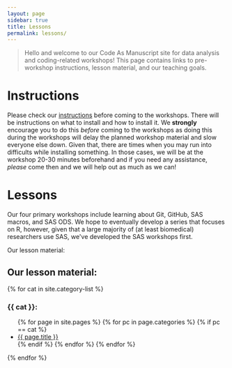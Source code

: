 ```yaml
---
layout: page
sidebar: true
title: Lessons
permalink: lessons/
---
```


> Hello and welcome to our Code As Manuscript site for data analysis
> and coding-related workshops!  This page contains links to
> pre-workshop instructions, lesson material, and our teaching goals.

# Instructions #

Please check our [instructions](instructions/) before coming
to the workshops.  There will be instructions on what to install and
how to install it.  We **strongly** encourage you to do this *before*
coming to the workshops as doing this during the workshops will delay
the planned workshop material and slow everyone else down.  Given
that, there are times when you may run into difficults while
installing something.  In those cases, we will be at the workshop
20-30 minutes beforehand and if you need any assistance, *please*
come then and we will help out as much as we can!

# Lessons #

Our four primary workshops include learning about Git, GitHub, SAS
macros, and SAS ODS.  We hope to eventually develop a series that
focuses on R, however, given that a large majority of (at least
biomedical) researchers use SAS, we've developed the SAS workshops
first.

Our lesson material:

## Our lesson material: ##

{% for cat in site.category-list %} 

### {{ cat }}: ###

<ul>
  {% for page in site.pages %} <!-- search all pages -->
      {% for pc in page.categories %} <!-- search categories -->
        {% if pc == cat %} <!-- compare category to config list -->
          <li><a href="{{ page.url }}">{{ page.title }}</a></li>
        {% endif %}
      {% endfor %}
  {% endfor %}
</ul>
{% endfor %}
